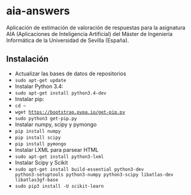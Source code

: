 # aia-answers
Aplicación de estimación de valoración de respuestas para la asignatura AIA (Aplicaciones de Inteligencia Artificial) del Máster de Ingeniería Informática de la Universidad de Sevilla (España).

## Instalación
* Actualizar las bases de datos de repositorios
 * <code>sudo apt-get update</code>
* Instalar Python 3.4:
 * <code>sudo apt-get install python3.4-dev</code>
* Instalar pip:
 * <code>cd ~</code>
 * <code>wget https://bootstrap.pypa.io/get-pip.py</code>
 * <code>sudo python3 get-pip.py</code>
* Instalar numpy, scipy y pymongo
 * <code>pip install numpy</code>
 * <code>pip install scipy</code>
 * <code>pip install pymongo</code>
* Instalar LXML para parsear HTML
 * <code>sudo apt-get install python3-lxml</code>
* Instalar Scipy y Scikit
 * <code>sudo apt-get install build-essential python3-dev python3-setuptools python3-numpy python3-scipy libatlas-dev libatlas3gf-base</code>
 * <code>sudo pip3 install -U scikit-learn</code>
